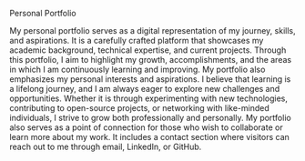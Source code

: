 Personal Portfolio

My personal portfolio serves as a digital representation of my journey, skills, and aspirations. 
It is a carefully crafted platform that showcases my academic background, technical expertise, and current projects.
Through this portfolio, I aim to highlight my growth, accomplishments, and the areas in which I am continuously learning and improving.
My portfolio also emphasizes my personal interests and aspirations.
I believe that learning is a lifelong journey, and I am always eager to explore new challenges and opportunities.
Whether it is through experimenting with new technologies, contributing to open-source projects, or networking with like-minded individuals, I strive to grow both professionally and personally.
My portfolio also serves as a point of connection for those who wish to collaborate or learn more about my work.
It includes a contact section where visitors can reach out to me through email, LinkedIn, or GitHub. 
